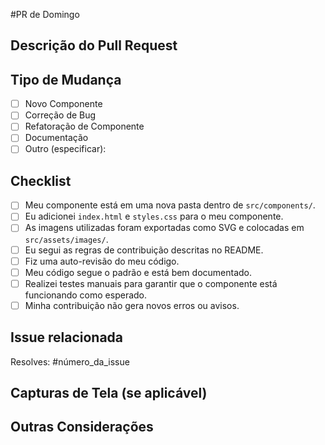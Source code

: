 #PR de Domingo

## Descrição do Pull Request

<!-- Descreva de forma clara e concisa o componente que você adicionou ou a modificação que fez. -->


## Tipo de Mudança

- [ ] Novo Componente
- [ ] Correção de Bug
- [ ] Refatoração de Componente
- [ ] Documentação
- [ ] Outro (especificar):

## Checklist

- [ ] Meu componente está em uma nova pasta dentro de `src/components/`.
- [ ] Eu adicionei `index.html` e `styles.css` para o meu componente.
- [ ] As imagens utilizadas foram exportadas como SVG e colocadas em `src/assets/images/`.
- [ ] Eu segui as regras de contribuição descritas no README.
- [ ] Fiz uma auto-revisão do meu código.
- [ ] Meu código segue o padrão e está bem documentado.
- [ ] Realizei testes manuais para garantir que o componente está funcionando como esperado.
- [ ] Minha contribuição não gera novos erros ou avisos.

## Issue relacionada

<!-- Se houver uma issue relacionada, mencione aqui -->

Resolves: #número_da_issue

## Capturas de Tela (se aplicável)

<!-- Adicione capturas de tela que demonstrem o funcionamento do componente ou a mudança feita. -->


## Outras Considerações

<!-- Adicione qualquer outra informação relevante que gostaria de incluir. -->